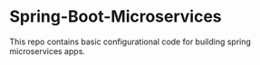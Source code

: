 # Spring-Boot-Microservices
This repo contains basic configurational  code for building spring microservices apps. 
